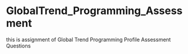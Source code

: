 # GlobalTrend_Programming_Assessment
this is assignment of Global Trend Programming Profile Assessment Questions
